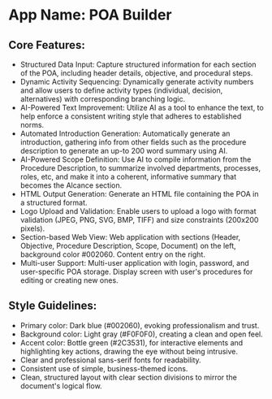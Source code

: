 # **App Name**: POA Builder

## Core Features:

- Structured Data Input: Capture structured information for each section of the POA, including header details, objective, and procedural steps.
- Dynamic Activity Sequencing: Dynamically generate activity numbers and allow users to define activity types (individual, decision, alternatives) with corresponding branching logic.
- AI-Powered Text Improvement: Utilize AI as a tool to enhance the text, to help enforce a consistent writing style that adheres to established norms.
- Automated Introduction Generation: Automatically generate an introduction, gathering info from other fields such as the procedure description to generate an up-to 200 word summary using AI.
- AI-Powered Scope Definition: Use AI to compile information from the Procedure Description, to summarize involved departments, processes, roles, etc, and make it into a coherent, informative summary that becomes the Alcance section.
- HTML Output Generation: Generate an HTML file containing the POA in a structured format.
- Logo Upload and Validation: Enable users to upload a logo with format validation (JPEG, PNG, SVG, BMP, TIFF) and size constraints (200x200 pixels).
- Section-based Web View: Web application with sections (Header, Objective, Procedure Description, Scope, Document) on the left, background color #002060. Content entry on the right.
- Multi-user Support: Multi-user application with login, password, and user-specific POA storage. Display screen with user's procedures for editing or creating new ones.

## Style Guidelines:

- Primary color: Dark blue (#002060), evoking professionalism and trust.
- Background color: Light gray (#F0F0F0), creating a clean and open feel.
- Accent color: Bottle green (#2C3531), for interactive elements and highlighting key actions, drawing the eye without being intrusive.
- Clear and professional sans-serif fonts for readability.
- Consistent use of simple, business-themed icons.
- Clean, structured layout with clear section divisions to mirror the document's logical flow.